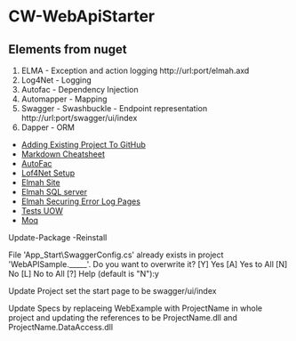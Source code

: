 # CW-WebApiStarter

 




## Elements from nuget

1. ELMA - Exception and action logging
	http://url:port/elmah.axd
2. Log4Net - Logging
3. Autofac - Dependency Injection
4. Automapper - Mapping
5. Swagger - Swashbuckle - Endpoint representation
	http://url:port/swagger/ui/index
6. Dapper - ORM

* [Adding Existing Project To GitHub](https://help.github.com/articles/adding-an-existing-project-to-github-using-the-command-line/)
* [Markdown Cheatsheet](https://github.com/adam-p/markdown-here/wiki/Markdown-Cheatsheet)
* [AutoFac](http://docs.autofac.org/en/latest/integration/webapi.html)
* [Lof4Net Setup](http://devthings.com.ua/implementing-logging-for-asp-net-web-api-with-log4net/)
* [Elmah Site](http://elmah.github.io/downloads/)
* [Elmah SQL server ](http://www.andyfrench.info/2014/07/configuring-elmah-to-use-sql-server.html)
* [Elmah Securing Error Log Pages](https://elmah.github.io/a/securing-error-log-pages/)
* [Tests UOW](http://techbrij.com/generic-repository-unit-of-work-entity-framework-unit-testing-asp-net-mvc)
* [Moq](https://codereview.stackexchange.com/questions/122010/service-repository-pattern-with-ioc-npoco-micro-orm-and-unit-tests)


Update-Package -Reinstall

File 'App_Start\SwaggerConfig.cs' already exists in project 'WebAPISample._____'. Do you want to overwrite it?
[Y] Yes  [A] Yes to All  [N] No  [L] No to All  [?] Help (default is "N"):y

Update Project set the start page to be
swagger/ui/index

Update Specs by replaceing WebExample with ProjectName in whole project and updating the references to be ProjectName.dll and ProjectName.DataAccess.dll
